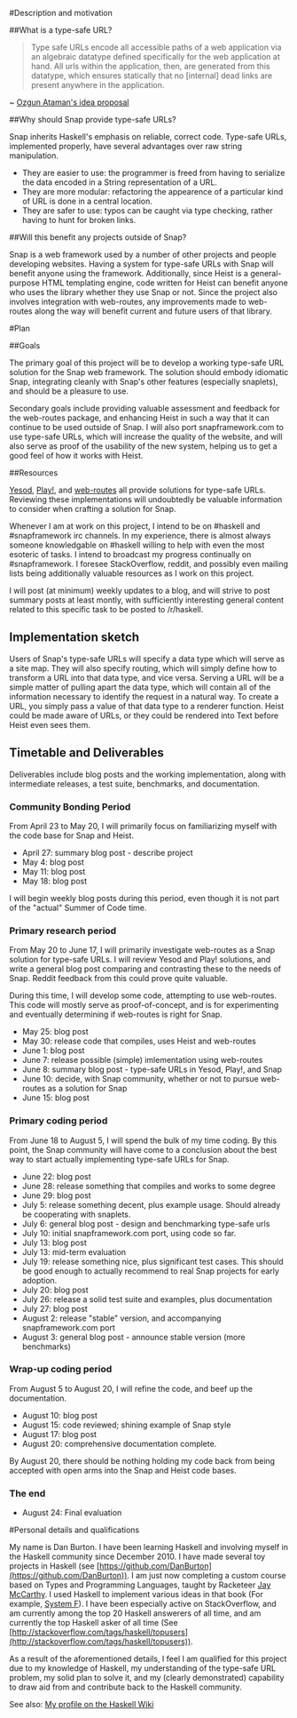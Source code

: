 #Description and motivation 

##What is a type-safe URL?

> Type safe URLs encode all accessible paths of a web application
> via an algebraic datatype
> defined specifically for the web application at hand.
> All urls within the application, then, are generated from this datatype,
> which ensures statically that no [internal] dead links
> are present anywhere in the application.

~ [Ozgun Ataman's idea proposal](http://hackage.haskell.org/trac/summer-of-code/ticket/1621)

##Why should Snap provide type-safe URLs?

Snap inherits Haskell's emphasis on reliable, correct code.
Type-safe URLs, implemented properly, have several advantages over
raw string manipulation.

* They are easier to use: the programmer is freed from having to
serialize the data encoded in a String representation of a URL.
* They are more modular: refactoring the appearence of a particular kind of URL
is done in a central location.
* They are safer to use: typos can be caught via type checking,
rather having to hunt for broken links.

##Will this benefit any projects outside of Snap?

Snap is a web framework used by a number of other projects
and people developing websites.
Having a system for type-safe URLs with Snap will benefit anyone using the framework.
Additionally, since Heist is a general-purpose HTML templating engine,
code written for Heist can benefit anyone who uses the library
whether they use Snap or not.
Since the project also involves integration with web-routes,
any improvements made to web-routes along the way
will benefit current and future users of that library.


#Plan

##Goals

The primary goal of this project will be to
develop a working type-safe URL solution for the Snap web framework.
The solution should embody idiomatic Snap,
integrating cleanly with Snap's other features (especially snaplets),
and should be a pleasure to use.

Secondary goals include
providing valuable assessment and feedback for the web-routes package,
and enhancing Heist in such a way that it can continue to be used outside of Snap.
I will also port snapframework.com to use type-safe URLs,
which will increase the quality of the website,
and will also serve as proof of the usability of the new system,
helping us to get a good feel of how it works with Heist.


##Resources 

[Yesod](http://www.yesodweb.com/),
[Play!](http://www.playframework.org/),
and [web-routes](http://hackage.haskell.org/package/web-routes)
all provide solutions for type-safe URLs.
Reviewing these implementations will undoubtedly be valuable information
to consider when crafting a solution for Snap.

Whenever I am at work on this project,
I intend to be on #haskell and #snapframework irc channels.
In my experience, there is almost always someone knowledgable on #haskell
willing to help with even the most esoteric of tasks.
I intend to broadcast my progress continually on #snapframework.
I foresee StackOverflow, reddit, and possibly even mailing lists
being additionally valuable resources as I work on this project.

I will post (at minimum) weekly updates to a blog,
and will strive to post summary posts at least montly,
with sufficiently interesting general content
related to this specific task
to be posted to /r/haskell.


## Implementation sketch

Users of Snap's type-safe URLs will specify
a data type which will serve as a site map.
They will also specify routing,
which will simply define how to transform a URL
into that data type, and vice versa.
Serving a URL will be a simple matter of
pulling apart the data type, which will contain
all of the information necessary to identify the request
in a natural way.
To create a URL, you simply pass a value of that data type
to a renderer function.
Heist could be made aware of URLs,
or they could be rendered into Text before Heist even sees them.


## Timetable and Deliverables

Deliverables include blog posts and the working implementation,
along with intermediate releases, a test suite,
benchmarks, and documentation.


### Community Bonding Period

From April 23 to May 20,
I will primarily focus on familiarizing myself
with the code base for Snap and Heist.

* April 27: summary blog post - describe project
* May 4: blog post
* May 11: blog post
* May 18: blog post

I will begin weekly blog posts during this period,
even though it is not part of the "actual"
Summer of Code time.

### Primary research period

From May 20 to June 17,
I will primarily investigate web-routes
as a Snap solution for type-safe URLs.
I will review Yesod and Play! solutions,
and write a general blog post comparing and contrasting
these to the needs of Snap.
Reddit feedback from this could prove quite valuable.

During this time, I will develop some code,
attempting to use web-routes.
This code will mostly serve as proof-of-concept,
and is for experimenting and eventually determining
if web-routes is right for Snap.

* May 25: blog post
* May 30: release code that compiles, uses Heist and web-routes
* June 1: blog post
* June 7: release possible (simple) imlementation using web-routes
* June 8: summary blog post - type-safe URLs in Yesod, Play!, and Snap
* June 10: decide, with Snap community,
whether or not to pursue web-routes as a solution for Snap
* June 15: blog post

### Primary coding period

From June 18 to August 5,
I will spend the bulk of my time coding.
By this point, the Snap community will have come to a conclusion
about the best way to start actually implementing type-safe URLs for Snap.

* June 22: blog post
* June 28: release something that compiles and works to some degree
* June 29: blog post
* July 5: release something decent, plus example usage.
Should already be cooperating with snaplets.
* July 6: general blog post - design and benchmarking type-safe urls
* July 10: initial snapframework.com port, using code so far.
* July 13: blog post
* July 13: mid-term evaluation
* July 19: release something nice, plus significant test cases.
This should be good enough to actually recommend to real Snap projects for
early adoption.
* July 20: blog post
* July 26: release a solid test suite and examples, plus documentation
* July 27: blog post
* August 2: release "stable" version, and accompanying snapframework.com port
* August 3: general blog post - announce stable version (more benchmarks)


### Wrap-up coding period

From August 5 to August 20,
I will refine the code,
and beef up the documentation.

* August 10: blog post
* August 15: code reviewed; shining example of Snap style
* August 17: blog post
* August 20: comprehensive documentation complete.

By August 20, there should be nothing holding my code back
from being accepted with open arms into the Snap and Heist
code bases.

### The end

* August 24: Final evaluation

#Personal details and qualifications

My name is Dan Burton.
I have been learning Haskell
and involving myself in the Haskell community
since December 2010.
I have made several toy projects in Haskell
(see [https://github.com/DanBurton](https://github.com/DanBurton)).
I am just now completing a custom course
based on Types and Programming Languages,
taught by Racketeer [Jay McCarthy](http://faculty.cs.byu.edu/~jay/home/).
I used Haskell to implement various ideas in that book
(For example, [System F](https://github.com/DanBurton/Blog/blob/master/Literate%20Haskell/SystemF.lhs)).
I have been especially active on StackOverflow,
and am currently among the top 20 Haskell answerers of all time,
and am currently the top Haskell asker of all time
(See [http://stackoverflow.com/tags/haskell/topusers](http://stackoverflow.com/tags/haskell/topusers)).

As a result of the aforementioned details,
I feel I am qualified for this project due to my knowledge of Haskell,
my understanding of the type-safe URL problem,
my solid plan to solve it,
and my (clearly demonstrated) capability to
draw aid from and contribute back to the Haskell community.

See also: [My profile on the Haskell Wiki](http://www.haskell.org/haskellwiki/User:Drb226)
